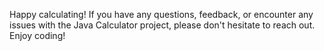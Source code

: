 Happy calculating! If you have any questions, feedback, or encounter any issues with the Java Calculator project, please don't hesitate to reach out. Enjoy coding!
